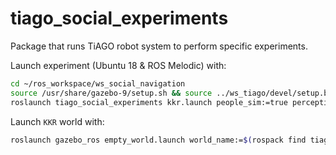 # tiago_social_experiments
Package that runs TiAGO robot system to perform specific experiments.

Launch experiment (Ubuntu 18 & ROS Melodic) with:

```bash
cd ~/ros_workspace/ws_social_navigation
source /usr/share/gazebo-9/setup.sh && source ../ws_tiago/devel/setup.bash && source devel/setup.bash
roslaunch tiago_social_experiments kkr.launch people_sim:=true perception:=true local_planner:=hubero
```

Launch `KKR` world with:

```bash
roslaunch gazebo_ros empty_world.launch world_name:=$(rospack find tiago_sim_integration)/worlds/lab_012_v2_actor.world
```
